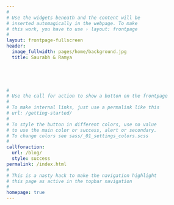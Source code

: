 ```yaml
---
#
# Use the widgets beneath and the content will be
# inserted automagically in the webpage. To make
# this work, you have to use › layout: frontpage
#
layout: frontpage-fullscreen
header:
  image_fullwidth: pages/home/background.jpg
  title: Saurabh & Ramya
  


  

#
# Use the call for action to show a button on the frontpage
#
# To make internal links, just use a permalink like this
# url: /getting-started/
#
# To style the button in different colors, use no value
# to use the main color or success, alert or secondary.
# To change colors see sass/_01_settings_colors.scss
#
callforaction:
  url: /blog/
  style: success
permalink: /index.html
#
# This is a nasty hack to make the navigation highlight
# this page as active in the topbar navigation
#
homepage: true
---
```




